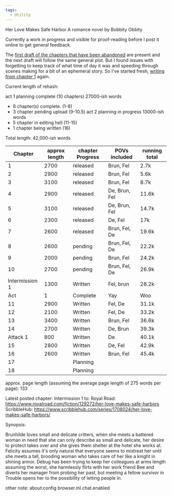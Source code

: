 ```yaml
---
tags:
  - Utility
---
```

Her Love Makes Safe Harbor
A romance novel by Bobbity Obbity

Currently a work in progress and visible for proof-reading before I post it online to get general feedback.

The [first draft of the chapters that have been abandoned](https://github.com/RobbingSpree/HLMSH-Novel/blob/main/chapters_as_imported/Chapter0.md) are present and the next draft will follow the same general plot. 
But I found issues with forgetting to keep track of what time of day it was and speeding through scenes making for a bit of an ephemeral story.
So I've started fresh, [writing from chapter 1](https://github.com/RobbingSpree/HLMSH-Novel/blob/main/new%20chapters%202nd%20attempt/Chapter%201.md) again.

Current length of rehash:

act 1 planning complete (10 chapters) 27000-ish words
- 8 chapter(s) complete. (1-8)
- 3 chapter pending upload (9-10.5)
act 2 planning in progress 13000-ish words
- 5 chapter in editing hell (11-15)
- 1 chapter being written (16)

Total length: 42,000-ish words

| Chapter        | approx length | chapter Progress | POVs included | running total |
| -------------- | ------------- | ---------------- | ------------- | ------------- |
| 1              | 2700          | released         | Brun, Fel     | 2.7k          |
| 2              | 2900          | released         | Brun, Fel     | 5.6k          |
| 3              | 3100          | released         | Brun, Fel     | 8.7k          |
| 4              | 2900          | released         | De, Brun, Fel | 11.6k         |
| 5              | 3100          | released         | De, Brun, Fel | 14.7k         |
| 6              | 2300          | released         | De, Fel       | 17k           |
| 7              | 2600          | released         | Brun, Fel, De | 19.6k         |
| 8              | 2600          | pending          | Brun, Fel, De | 22.2k         |
| 9              | 2000          | pending          | Brun, Fel     | 24.2k         |
| 10             | 2700          | pending          | Brun, Fel, De | 26.9k         |
| Intermission 1 | 1300          | Written          | Fel, brun     | 28.2k         |
| Act            | 1             | Complete         | Yay           | Woo           |
| 11             | 2900          | Written          | Fel, De       | 31.1k         |
| 12             | 2100          | Written          | Fel, De       | 33.2k         |
| 13             | 3400          | Written          | Brun, Fel     | 36.6k         |
| 14             | 2700          | Written          | De, Brun      | 39.3k         |
| Attack 1       | 800           | Written          | De            | 40.1k         |
| 15             | 2800          | Written          | De, Fel       | 42.9k         |
| 16             | 2600          | Written          | Brun, Fel     | 45.4k         |
| 17             |               | Planning         |               |               |
| 18             |               | Planning         |               |               |
approx. page length (assuming the average page length of 275 words per page): 133

Latest posted chapter:
Intermission 1
to:
Royal Road: https://www.royalroad.com/fiction/129272/her-love-makes-safe-harbors
ScribbleHub: https://www.scribblehub.com/series/1708024/her-love-makes-safe-harbors/

Synopsis:

Brunhilde loves small and delicate critters, when she meets a battered woman in need that she can only describe as small and delicate, her desire to protect takes over and she gives them shelter at the hotel she works at.
Felicity assumes it's only natural that everyone seems to mistreat her until she meets a tall, brooding woman who takes care of her like a knight in shining armor.
Debug has been trying to keep her colleagues at arms length assuming the worst, she harmlessly flirts with her work friend Bee and diverts her manager from probing her past, but meeting a fellow survivor in Trouble opens her to the possibility of letting people in.


other note:
about:config
browser.ml.chat.enabled